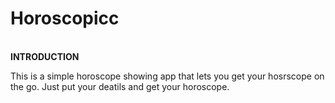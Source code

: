 # Horoscopicc
<br>
<b>INTRODUCTION</b>
<p>
This is a simple horoscope showing app that lets you get your hosrscope on the go. Just put your deatils and get your horoscope.
</p>
